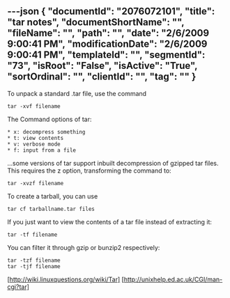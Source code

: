---json
{
  "documentId": "2076072101",
  "title": "tar notes",
  "documentShortName": "",
  "fileName": "",
  "path": "",
  "date": "2/6/2009 9:00:41 PM",
  "modificationDate": "2/6/2009 9:00:41 PM",
  "templateId": "",
  "segmentId": "73",
  "isRoot": "False",
  "isActive": "True",
  "sortOrdinal": "",
  "clientId": "",
  "tag": ""
}
---

To unpack a standard .tar file, use the command

    tar -xvf filename

The Command options of tar:

    * x: decompress something
    * t: view contents
    * v: verbose mode
    * f: input from a file

…some versions of tar support inbuilt decompression of gzipped tar files. This requires the z option, transforming the command to:

    tar -xvzf filename

To create a tarball, you can use

    tar cf tarballname.tar files

If you just want to view the contents of a tar file instead of extracting it: 

    tar -tf filename

You can filter it through gzip or bunzip2 respectively:

    tar -tzf filename
    tar -tjf filename

[http://wiki.linuxquestions.org/wiki/Tar]
[http://unixhelp.ed.ac.uk/CGI/man-cgi?tar]
